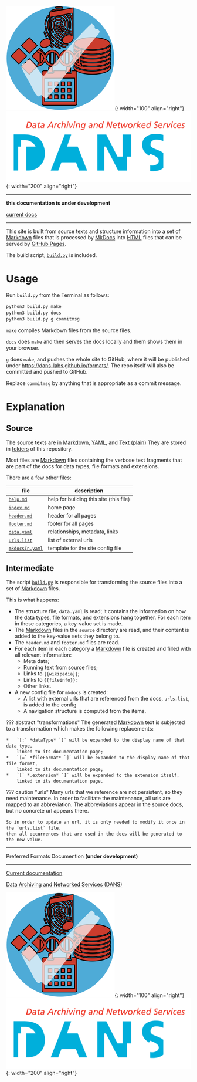 ![img](images/formats.png){: width="100" align="right"}
![img](images/DANS.png){: width="200" align="right"}

---

**this documentation is under development**

[current docs]({{preferredFormats}})

---


This site is built from source texts and structure information
into a set of [Markdown](fileFormats/markdown.md) files that is processed by
[MkDocs]({{mkdocs}})
into [HTML](fileFormats/html.md) files that can be served by
[GitHub Pages]({{ghpages}}).

The build script,
[`build.py`]({{formats}}/blob/master/build.py)
is included.

# Usage

Run `build.py` from the Terminal as follows:

```sh
python3 build.py make
python3 build.py docs
python3 build.py g commitmsg
```

`make` compiles Markdown files from the source files.

`docs` does `make` and then serves the docs locally and them shows them in your browser.

`g` does `make`, and pushes the whole site to GitHub,
where it will be published under <https://dans-labs.github.io/formats/>.
The repo itself will also be committed and pushed to GitHub.

Replace `commitmsg` by anything that is appropriate as a commit message.



# Explanation

## Source
The source texts are in [Markdown](fileFormats/markdown.md), [YAML](fileFormats/yaml.md), and [Text (plain)](dataTypes/textPlain.md)
They are stored in
[folders]({{formats}}/tree/master/source)
of this repository.

Most files are [Markdown](fileFormats/markdown.md) files containing the verbose text fragments
that are part of the docs for data types, file formats and extensions.

There are a few other files:

file | description
--- | ---
[`help.md`]({{formats}}/blob/master/source/help.md) | help for building this site (this file)
[`index.md`]({{formats}}/blob/master/source/index.md) | home page
[`header.md`]({{formats}}/blob/master/source/header.md) | header for all pages
[`footer.md`]({{formats}}/blob/master/source/footer.md) | footer for all pages
[`data.yaml`]({{formats}}/blob/master/source/data.yaml) | relationships, metadata, links
[`urls.list`]({{formats}}/blob/master/source/urls.list) | list of external urls
[`mkdocsIn.yaml`]({{formats}}/blob/master/source/mkdocsIn.yml) | template for the site config file

## Intermediate

The script [`build.py`]({{formats}}/blob/master/build.py)
is responsible for transforming the source files into a set of [Markdown](fileFormats/markdown.md) files.

This is what happens:

*   The structure file, `data.yaml` is read; it contains the information on how
    the data types, file formats, and extensions hang together.
    For each item in these categories, a key-value set is made.
*   The [Markdown](fileFormats/markdown.md) files in the `source` directory are read, and their content
    is added to the key-value sets they belong to.
*   The `header.md` and `footer.md` files are read.
*   For each item in each category a [Markdown](fileFormats/markdown.md) file is created and filled with 
    all relevant information:
    *   Meta data;
    *   Running text from source files;
    *   Links to `{{wikipedia}}`;
    *   Links to `{{fileinfo}}`;
    *   Other links.
*   A new config file for `mkdocs` is created:
    *   A list with external urls that are referenced from the docs, `urls.list`,
        is added to the config
    *   A navigation structure is computed from the items.

??? abstract "transformations"
    The generated [Markdown](fileFormats/markdown.md) text is subjected to a transformation
    which makes the following replacements:

    *   `[:` *dataType* `]` will be expanded to the display name of that data type,
        linked to its documentation page;
    *   `[=` *fileFormat* `]` will be expanded to the display name of that file format,
        linked to its documentation page;
    *   `[` *.extension* `]` will be expanded to the extension itself,
        linked to its documentation page.

??? caution "urls"
    Many urls that we reference are not persistent, so they need maintenance.
    In order to facilitate the maintenance, all urls
    are mapped to an abbreviation.
    The abbreviations appear in the source docs, but no concrete url appears there.

    So in order to update an url, it is only needed to modify it once in the `urls.list` file,
    then all occurrences that are used in the docs will be generated to the new value.


---

Preferred Formats Documention **(under development)**

---

[Current documentation]({{preferredFormats}})

[Data Archiving and Networked Services (DANS)]({{dans}})

![img](images/formats.png){: width="100" align="right"}
![img](images/DANS.png){: width="200" align="right"}
